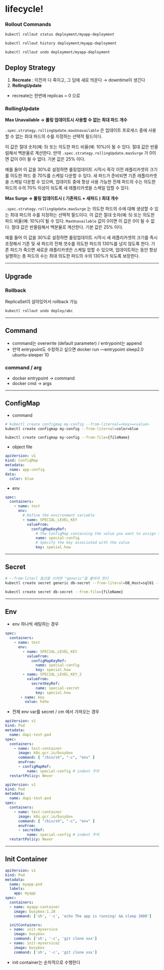 # lifecycle!

### Rollout Commands

```bash
kubectl rollout status deployment/myapp-deployment

kubectl rollout history deployment/myapp-deployment

kubectl rollout undo deployment/myapp-deployment
```

## Deploy Strategy

1. **Recreate** : 이전꺼 다 죽이고, 그 담에 새로 띄운다  → downtime이 생긴다 
2. **RollingUpdate** 

- recreate는 한번에 replicas = 0 으로

### RollingUpdate

**Max Unavailable → 롤링 업데이트시 사용할 수 없는 최대 파드 개수**

`.spec.strategy.rollingUpdate.maxUnavailable` 은 업데이트 프로세스 중에 사용할 수 없는 최대 파드의 수를 지정하는 선택적 필드이다. 

이 값은 절대 숫자(예: 5) 또는 의도한 파드 비율(예: 10%)이 될 수 있다. 절대 값은 반올림해서 백분율로 계산한다. 만약 `.spec.strategy.rollingUpdate.maxSurge` 가 0이면 값이 0이 될 수 없다. 기본 값은 25% 이다.

예를 들어 이 값을 30%로 설정하면 롤링업데이트 시작시 즉각 이전 레플리카셋의 크기를 의도한 파드 중 70%를 스케일 다운할 수 있다. 새 파드가 준비되면 기존 레플리카셋을 스케일 다운할 수 있으며, 업데이트 중에 항상 사용 가능한 전체 파드의 수는 의도한 파드의 수의 70% 이상이 되도록 새 레플리카셋을 스케일 업할 수 있다.

**Max Surge  → 롤링 업데이트시 ( 기존파드 + 새파드 ) 최대 개수**

`.spec.strategy.rollingUpdate.maxSurge` 는 의도한 파드의 수에 대해 생성할 수 있는 최대 파드의 수를 지정하는 선택적 필드이다. 이 값은 절대 숫자(예: 5) 또는 의도한 파드 비율(예: 10%)이 될 수 있다. `MaxUnavailable` 값이 0이면 이 값은 0이 될 수 없다. 절대 값은 반올림해서 백분율로 계산한다. 기본 값은 25% 이다.

예를 들어 이 값을 30%로 설정하면 롤링업데이트 시작시 새 레플리카셋의 크기를 즉시 조정해서 기존 및 새 파드의 전체 갯수를 의도한 파드의 130%를 넘지 않도록 한다. 기존 파드가 죽으면 새로운 래플리카셋은 스케일 업할 수 있으며, 업데이트하는 동안 항상 실행하는 총 파드의 수는 최대 의도한 파드의 수의 130%가 되도록 보장한다.

---

## Upgrade
### Rollback

ReplicaSet이 살아있어서 rollback 가능

```bash
kubectl rollout undo deploy/abc
```
---

## Command

- command는 overwrite (default parameter) / entrypoint는 append
- 만약 entrypoint도 수정하고 싶으면 docker run —entrypoint sleep2.0 ubuntu-sleeper 10

### command / arg

- docker entrypoint → command
- docker cmd → args

---

## ConfigMap

- command

```bash
# kubectl create configmap my-config --from-liternal=<key>=<value>
kubectl create configmap my-config --from-liternal=color=blue

kubectl create configmap my-config --from-file={fileName}
```

- object file

```yaml
apiVersion: v1
kind: ConfigMap
metadata:
  name: app-config
data:
  color: blue
```

- env

```yaml
spec:
  containers:
    - name: test
      env:
        # Define the environment variable
        - name: SPECIAL_LEVEL_KEY
          valueFrom:
            configMapKeyRef:
              # The ConfigMap containing the value you want to assign to SPECIAL_LEVEL_KEY
              name: special-config
              # Specify the key associated with the value
              key: special.how
```

---

## Secret

```bash
# --from-literl 옵션을 쓰려면 "generic"을 붙여야 한다 
kubectl create secret generic db-secret --from-literal=DB_Host=sql01 --from-literal=DB_User=root --from-literal=DB_Password=password123

kubectl create secret db-secret --from-file={fileName}
```

---

## Env

- env 하나씩 세팅하는 경우

```yaml
spec:
  containers:
    - name: test
      env:
        - name: SPECIAL_LEVEL_KEY
          valueFrom:
            configMapKeyRef:
              name: special-config
              key: special.how
        - name: SPECIAL_LEVEL_KEY_2
          valueFrom:
            secretKeyRef:
              name: special-secret
              key: special.how
       - name: key
         value: hoho
```

- 전체 env var를 secret / cm 에서 가져오는 경우

```yaml
apiVersion: v1
kind: Pod
metadata:
  name: dapi-test-pod
spec:
  containers:
    - name: test-container
      image: k8s.gcr.io/busybox
      command: [ "/bin/sh", "-c", "env" ]
      envFrom:
      - configMapRef:
          name: special-config # indent 주의
  restartPolicy: Never
```

```yaml
apiVersion: v1
kind: Pod
metadata:
  name: dapi-test-pod
spec:
  containers:
    - name: test-container
      image: k8s.gcr.io/busybox
      command: [ "/bin/sh", "-c", "env" ]
      envFrom:
      - secretRef:
          name: special-config # indent 주의
  restartPolicy: Never
```

---

## Init Container

```yaml
apiVersion: v1
kind: Pod
metadata:
  name: myapp-pod
  labels:
    app: myapp
spec:
  containers:
  - name: myapp-container
    image: busybox:1.28
    command: ['sh', '-c', 'echo The app is running! && sleep 3600']

  initContainers:
  - name: init-myservice
    image: busybox
    command: ['sh', '-c', 'git clone xxx']
  - name: init-myservice2
    image: busybox
    command: ['sh', '-c', 'git clone xxx']
```

- init container는 순차적으로 수행한다
